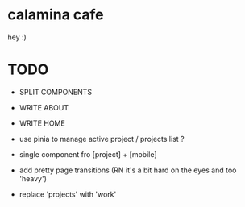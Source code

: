 # calamina cafe

hey :)

# TODO 

- SPLIT COMPONENTS
- WRITE ABOUT
- WRITE HOME
- use pinia to manage active project / projects list ?
- single component fro [project] + [mobile]
- add pretty page transitions (RN it's a bit hard on the eyes and too 'heavy')

- replace 'projects' with 'work' 